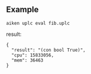 ## Example

```
aiken uplc eval fib.uplc
```

result:

```
{
  "result": "(con bool True)",
  "cpu": 15833056,
  "mem": 36463
}
```